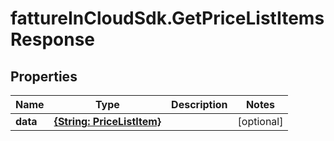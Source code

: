 # fattureInCloudSdk.GetPriceListItemsResponse

## Properties

Name | Type | Description | Notes
------------ | ------------- | ------------- | -------------
**data** | [**{String: PriceListItem}**](PriceListItem.md) |  | [optional] 



